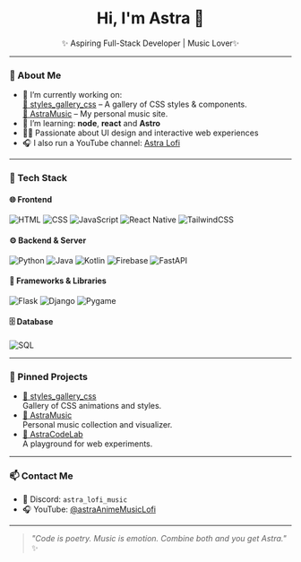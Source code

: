 
<!---
AstrarothDLCXVI/AstrarothDLCXVI is a ✨ special ✨ repository because its `README.md` (this file) appears on your GitHub profile.
You can click the Preview link to take a look at your changes.
--->
<h1 align="center">Hi, I'm Astra 👋</h1>
<p align="center">✨ Aspiring Full-Stack Developer | Music Lover✨</p>

---

### 🧠 About Me
- 🔭 I’m currently working on:  
  [🎨 styles_gallery_css](https://astrarothdlcxvi.github.io/styles_gallery_css.github.io/) – A gallery of CSS styles & components.  
  [🎵 AstraMusic](https://astrarothdlcxvi.github.io/AstraMusic.github.io/) – My personal music site.
- 🌱 I’m learning: **node**, **react** and **Astro**
- 👨‍💻 Passionate about UI design and interactive web experiences
- 🎧 I also run a YouTube channel: [Astra Lofi](https://www.youtube.com/@astraMusicAnimeLofi)

---

### 🔧 Tech Stack

#### 🌐 Frontend
![HTML](https://img.shields.io/badge/HTML5-E34F26?style=for-the-badge&logo=html5&logoColor=white)
![CSS](https://img.shields.io/badge/CSS3-1572B6?style=for-the-badge&logo=css3&logoColor=white)
![JavaScript](https://img.shields.io/badge/JavaScript-F7DF1E?style=for-the-badge&logo=javascript&logoColor=black)
![React Native](https://img.shields.io/badge/React_Native-20232A?style=for-the-badge&logo=react&logoColor=61DAFB)
![TailwindCSS](https://img.shields.io/badge/Tailwind_CSS-06B6D4?style=for-the-badge&logo=tailwindcss&logoColor=white)

#### ⚙️ Backend & Server
![Python](https://img.shields.io/badge/Python-3776AB?style=for-the-badge&logo=python&logoColor=white)
![Java](https://img.shields.io/badge/Java-007396?style=for-the-badge&logo=java&logoColor=white)
![Kotlin](https://img.shields.io/badge/Kotlin-0095D5?style=for-the-badge&logo=kotlin&logoColor=white)
![Firebase](https://img.shields.io/badge/Firebase-FFCA28?style=for-the-badge&logo=firebase&logoColor=black)
![FastAPI](https://img.shields.io/badge/FastAPI-009688?style=for-the-badge&logo=fastapi&logoColor=white)

#### 🧩 Frameworks & Libraries
![Flask](https://img.shields.io/badge/Flask-000000?style=for-the-badge&logo=flask&logoColor=white)
![Django](https://img.shields.io/badge/Django-092E20?style=for-the-badge&logo=django&logoColor=white)
![Pygame](https://img.shields.io/badge/Pygame-4B4B4B?style=for-the-badge&logo=pygame&logoColor=white)

#### 🗄️ Database
![SQL](https://img.shields.io/badge/SQL-336791?style=for-the-badge&logo=postgresql&logoColor=white)



---

### 📌 Pinned Projects
- [🎨 styles_gallery_css](https://astrarothdlcxvi.github.io/styles_gallery_css.github.io/)  
  Gallery of CSS animations and styles.
- [🎵 AstraMusic](https://astrarothdlcxvi.github.io/AstraMusic.github.io/)  
  Personal music collection and visualizer.
- [🧪 AstraCodeLab](https://astrarothdlcxvi.github.io/AstraCodeLab.github.io/)  
  A playground for web experiments.

---

### 📫 Contact Me
- 💬 Discord: `astra_lofi_music`
- 🎧 YouTube: [@astraAnimeMusicLofi](https://www.youtube.com/@astraMusicAnimeLofi)

---

> _"Code is poetry. Music is emotion. Combine both and you get Astra."_ ✨
